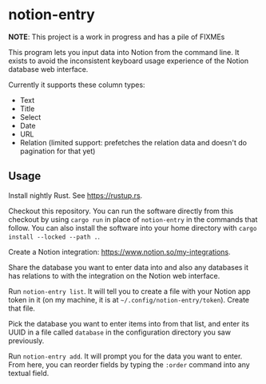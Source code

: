# notion-entry

**NOTE**: This project is a work in progress and has a pile of FIXMEs

This program lets you input data into Notion from the command line. It exists
to avoid the inconsistent keyboard usage experience of the Notion database web
interface.

Currently it supports these column types:

* Text
* Title
* Select
* Date
* URL
* Relation (limited support: prefetches the relation data and doesn't do
  pagination for that yet)

## Usage

Install nightly Rust. See <https://rustup.rs>.

Checkout this repository. You can run the software directly from this checkout
by using `cargo run` in place of `notion-entry` in the commands that follow.
You can also install the software into your home directory with
`cargo install --locked --path .`.

Create a Notion integration: <https://www.notion.so/my-integrations>.

Share the database you want to enter data into and also any databases it has
relations to with the integration on the Notion web interface.

Run `notion-entry list`. It will tell you to create a file with your Notion app
token in it (on my machine, it is at `~/.config/notion-entry/token`). Create
that file.

Pick the database you want to enter items into from that list, and enter its
UUID in a file called `database` in the configuration directory you saw
previously.

Run `notion-entry add`. It will prompt you for the data you want to enter. From
here, you can reorder fields by typing the `:order` command into any textual
field.

